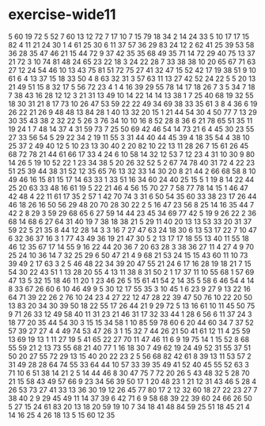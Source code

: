 # exercise-wide11
5
60
19
72
5
52
7
60
13
12
72
7
17
10
7
15
79
18
34
2
14
24
33
5
10
17
17
15
82
4
11
21
24
30
1
4
61
25
30
6
11
37
57
36
29
83
24
12
2
62
41
25
39
53
58
36
28
35
47
46
21
15
44
72
9
37
42
35
35
68
49
35
71
14
72
29
40
75
13
37
21
72
3
10
74
81
48
24
65
23
22
18
3
24
22
28
7
33
38
38
10
20
65
67
71
63
27
12
24
54
46
10
13
43
75
81
51
72
75
27
41
32
47
15
52
42
17
19
38
51
9
10
61
6
4
13
37
15
18
33
50
4
8
63
32
31
3
57
63
11
13
27
42
52
24
22
5
5
20
13
21
49
51
15
8
32
17
5
56
72
23
4
1
4
16
39
29
55
78
14
17
18
26
7
3
5
34
7
18
7
38
43
16
28
12
12
3
21
31
13
49
10
14
22
14
14
13
38
1
7
25
40
68
19
32
55
18
30
31
21
8
17
73
10
26
47
53
59
22
22
49
34
69
38
33
35
61
3
8
4
36
6
19
26
22
21
26
9
48
48
13
84
28
1
40
13
32
20
15
1
21
44
54
30
4
50
77
7
13
29
30
35
43
38
2
32
22
5
26
3
76
34
10
10
16
8
52
28
8
36
6
21
78
65
51
35
11
19
24
1
7
48
14
37
4
31
59
73
7
25
50
69
42
46
54
14
73
21
6
4
45
30
23
55
27
33
56
54
5
29
22
34
2
19
11
55
3
31
44
40
44
45
39
4
18
35
54
4
38
10
25
37
2
49
40
12
5
10
23
13
30
40
2
20
82
10
22
13
11
28
26
7
15
61
26
45
68
72
78
21
44
61
66
17
33
4
24
6
10
58
14
32
12
53
7
12
23
4
31
10
30
9
80
14
26
5
19
10
52
22
1
23
34
38
5
20
26
32
52
5
2
67
74
78
40
31
72
4
22
23
51
25
39
44
38
31
52
12
35
65
76
13
32
33
14
30
20
8
21
44
2
66
68
58
8
10
49
46
16
15
81
15
17
14
63
33
1
33
51
16
34
60
24
40
25
15
5
1
19
8
14
22
44
25
20
63
33
48
16
61
19
5
22
21
46
4
56
15
70
27
7
58
77
78
14
15
1
46
47
42
48
4
22
11
61
17
35
2
57
1
42
70
74
3
31
6
50
54
35
60
33
38
23
17
26
44
46
18
26
16
50
56
29
48
20
70
28
30
22
2
5
16
47
23
56
8
25
14
16
35
44
7
42
2
8
29
3
59
29
68
65
6
27
59
14
44
23
45
34
69
77
42
5
19
9
26
22
2
36
68
14
68
6
27
64
31
40
19
7
38
18
38
21
5
29
11
40
20
13
13
53
33
20
31
37
59
22
5
21
35
8
44
12
28
14
3
3
16
7
27
47
63
24
18
30
6
13
53
17
22
7
10
47
6
32
36
37
16
3
1
77
43
49
36
19
21
47
30
5
2
13
17
17
18
55
13
40
11
55
18
46
12
35
67
17
14
55
9
16
22
44
20
36
7
20
63
28
3
38
36
27
11
4
27
4
9
70
25
24
10
36
14
7
32
25
29
6
50
47
21
4
9
68
21
53
24
15
15
43
60
11
10
73
39
49
2
17
63
3
2
5
46
48
22
34
39
20
47
55
21
24
6
17
16
28
19
18
21
7
15
54
30
22
43
51
1
13
28
20
55
4
13
11
38
8
31
50
2
1
17
37
11
10
55
68
1
57
69
47
13
5
32
15
18
46
11
20
1
23
46
26
5
15
61
41
54
2
14
35
5
58
6
46
54
4
14
8
33
67
26
60
6
10
46
49
9
5
30
12
17
55
35
3
10
45
1
6
23
9
27
9
13
22
16
64
71
39
22
26
2
76
10
24
23
4
27
22
12
47
28
22
39
47
50
76
10
22
20
50
13
83
20
34
30
39
50
18
22
55
17
26
44
21
9
29
72
5
13
16
61
10
11
45
50
75
9
71
26
33
12
49
58
40
11
31
23
21
46
31
17
32
33
44
1
28
6
56
6
11
37
24
3
18
77
20
35
44
54
30
3
15
15
34
58
1
10
85
59
78
60
6
20
44
60
34
7
37
52
57
39
27
27
4
4
49
74
53
47
26
3
1
15
32
7
44
26
21
50
41
61
12
11
4
25
59
13
69
19
13
1
11
27
19
5
41
65
22
27
70
11
47
46
11
6
9
19
75
14
1
15
52
8
68
55
59
21
2
13
73
55
68
21
40
77
1
16
18
30
7
49
62
19
24
49
52
31
55
37
51
50
20
27
55
72
29
13
15
40
20
22
23
2
5
56
68
82
42
61
8
39
13
11
53
57
2
31
49
28
28
64
74
55
33
64
44
10
57
33
39
35
49
41
52
40
45
55
52
63
3
71
10
6
51
38
14
21
2
5
14
44
46
8
30
47
75
7
72
20
26
5
43
48
32
5
28
70
21
15
58
43
49
57
66
9
23
34
56
39
50
17
1
20
48
23
1
21
12
31
43
46
5
28
4
26
53
73
27
41
33
13
36
30
19
12
26
45
77
80
17
2
12
32
60
18
27
22
23
27
7
38
40
2
9
29
45
49
11
14
37
39
6
42
71
6
9
58
68
39
22
39
60
24
66
26
50
5
27
15
24
61
83
20
13
18
20
59
19
10
7
34
18
41
48
84
59
25
51
18
45
21
4
14
16
25
4
26
18
13
5
15
60
12
35

